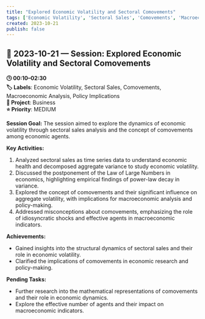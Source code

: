 ```yaml
---
title: "Explored Economic Volatility and Sectoral Comovements"
tags: ['Economic Volatility', 'Sectoral Sales', 'Comovements', 'Macroeconomic Analysis', 'Policy Implications']
created: 2023-10-21
publish: false
---
```


## 📅 2023-10-21 — Session: Explored Economic Volatility and Sectoral Comovements

**🕒 00:10–02:30**  
**🏷️ Labels**: Economic Volatility, Sectoral Sales, Comovements, Macroeconomic Analysis, Policy Implications  
**📂 Project**: Business  
**⭐ Priority**: MEDIUM  


**Session Goal:**
The session aimed to explore the dynamics of economic volatility through sectoral sales analysis and the concept of comovements among economic agents.

**Key Activities:**
1. Analyzed sectoral sales as time series data to understand economic health and decomposed aggregate variance to study economic volatility.
2. Discussed the postponement of the Law of Large Numbers in economics, highlighting empirical findings of power-law decay in variance.
3. Explored the concept of comovements and their significant influence on aggregate volatility, with implications for macroeconomic analysis and policy-making.
4. Addressed misconceptions about comovements, emphasizing the role of idiosyncratic shocks and effective agents in macroeconomic indicators.

**Achievements:**
- Gained insights into the structural dynamics of sectoral sales and their role in economic volatility.
- Clarified the implications of comovements in economic research and policy-making.

**Pending Tasks:**
- Further research into the mathematical representations of comovements and their role in economic dynamics.
- Explore the effective number of agents and their impact on macroeconomic indicators.
